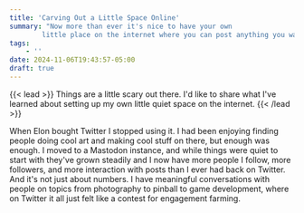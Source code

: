 ```yaml
---
title: 'Carving Out a Little Space Online'
summary: "Now more than ever it's nice to have your own
        little place on the internet where you can post anything you want."
tags:
    - ''
date: 2024-11-06T19:43:57-05:00
draft: true
---
```


{{< lead >}}
Things are a little scary out there. I'd like to share what I've learned about
setting up my own little quiet space on the internet.
{{< /lead >}}

When Elon bought Twitter I stopped using it. I had been enjoying finding people
doing cool art and making cool stuff on there, but enough was enough. I moved to
a Mastodon instance, and while things were quiet to start with they've grown steadily
and I now have more people I follow, more followers, and more interaction with posts
than I ever had back on Twitter. And it's not just about numbers. I have meaningful
conversations with people on topics from photography to pinball to game development,
where on Twitter it all just felt like a contest for engagement farming.

